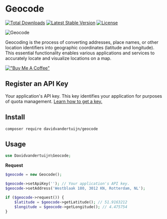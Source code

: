 # Geocode

<a href="https://packagist.org/packages/davidvandertuijn/geocode"><img src="https://poser.pugx.org/davidvandertuijn/geocode/d/total.svg" alt="Total Downloads"></a>
<a href="https://packagist.org/packages/davidvandertuijn/geocode"><img src="https://poser.pugx.org/davidvandertuijn/geocode/v/stable.svg" alt="Latest Stable Version"></a>
<a href="https://packagist.org/packages/davidvandertuijn/geocode"><img src="https://poser.pugx.org/davidvandertuijn/geocode/license.svg" alt="License"></a>

![Geocode](https://cdn.davidvandertuijn.nl/github/geocode.png)

Geocoding is the process of converting addresses, place names, or other location identifiers into geographic coordinates (latitude and longitude). This essential functionality enables various applications and services to accurately locate and visualize locations on a map.

[!["Buy Me A Coffee"](https://www.buymeacoffee.com/assets/img/custom_images/orange_img.png)](https://www.buymeacoffee.com/davidvandertuijn)

## Register an API Key

Your application's API key. This key identifies your application for purposes of quota management. <a href="https://developers.google.com/maps/documentation/geocoding/get-api-key">Learn how to get a key.</a>

## Install

```
composer require davidvandertuijn/geocode
```
## Usage

```php
use Davidvandertuijn\Geocode;
```

**Request**

```php
$geocode = new Geocode();

$geocode->setApiKey(''); // Your application's API key.
$geocode->setAddress('Westblaak 180, 3012 KN, Rotterdam, NL');

if ($geocode->request()) {
    $latitude = $geocode->getLatitude(); // 51.9163212
    $longitude = $geocode->getLongitude(); // 4.475754
}
```
